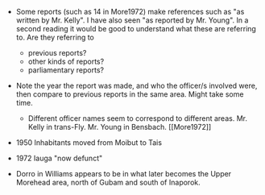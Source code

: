 - Some reports (such as 14 in More1972) make references such as "as written by Mr. Kelly". I have also seen "as reported by Mr. Young". In a second reading it would be good to understand what these are referring to. Are they referring to 
	- previous reports?
	- other kinds of reports?
	- parliamentary reports?
- Note the year the report was made, and who the officer/s involved were, then compare to previous reports in the same area. Might take some time.
	- Different officer names seem to correspond to different areas. Mr. Kelly in trans-Fly. Mr. Young in Bensbach. [[More1972]]


- 1950 Inhabitants moved from Moibut to Tais 
- 1972 Iauga "now defunct"

- Dorro in Williams appears to be in what later becomes the Upper Morehead area, north of Gubam and south of Inaporok.